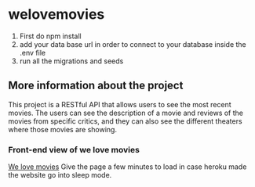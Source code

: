 # welovemovies
1. First do npm install
2. add your data base url in order to connect to your database inside the .env file
3. run all the migrations and seeds 
## More information about the project ##
This project is a RESTful API that allows users to see the most recent movies. The users can see the description of a movie and reviews of the movies from specific critics, and they can also see the different theaters where those movies are showing. 
### Front-end view of we love movies ###
[We love movies](https://secret-wave-47818.herokuapp.com/)
Give the page a few minutes to load in case heroku made the website go into sleep mode.  
